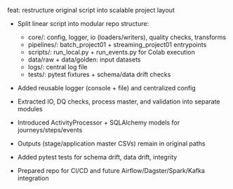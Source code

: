 feat: restructure original script into scalable project layout

- Split linear script into modular repo structure:
  - core/: config, logger, io (loaders/writers), quality checks, transforms
  - pipelines/: batch_project01 + streaming_project01 entrypoints
  - scripts/: run_local.py + run_events.py for Colab execution
  - data/raw + data/golden: input datasets
  - logs/: central log file
  - tests/: pytest fixtures + schema/data drift checks

- Added reusable logger (console + file) and centralized config
- Extracted IO, DQ checks, process master, and validation into separate modules
- Introduced ActivityProcessor + SQLAlchemy models for journeys/steps/events
- Outputs (stage/application master CSVs) remain in original paths
- Added pytest tests for schema drift, data drift, integrity
- Prepared repo for CI/CD and future Airflow/Dagster/Spark/Kafka integration